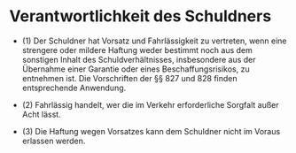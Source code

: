 # Verantwortlichkeit des Schuldners

- (1) Der Schuldner hat Vorsatz und Fahrlässigkeit zu vertreten, wenn eine strengere oder mildere Haftung weder bestimmt noch aus dem sonstigen Inhalt des Schuldverhältnisses, insbesondere aus der Übernahme einer Garantie oder eines Beschaffungsrisikos, zu entnehmen ist. Die Vorschriften der §§ 827 und 828 finden entsprechende Anwendung.

- (2) Fahrlässig handelt, wer die im Verkehr erforderliche Sorgfalt außer Acht lässt.

- (3) Die Haftung wegen Vorsatzes kann dem Schuldner nicht im Voraus erlassen werden.

